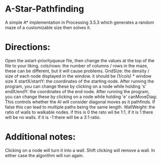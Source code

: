 # A-Star-Pathfinding
A simple A* implementation in Processing 3.5.3 which generates a random maze of a customizable size then solves it. 


# Directions:

Open the astart-priorityqueue file, then change the values at the top of the file to your liking.
cols/rows: the number of columns / rows in the maze, these can be different, but it will cause problems.
GridSize: the density / size of each node displayed in the window. it should be (1/cols) * window size X
startX/startY: the coordinates of the starting node. After running the program, you can change these by clicking on a node while holding 's'
endX/endY: the coordinates of the end node. After running the program, you can change these by clicking on a node while holding 'e'
canMoveDiag: This controls whether the AI will consider diagonal moves as it pathfinds. If false this can lead to multiple paths being the same length.
WallWeight: the ratio of walls to walkable nodes. if this is 0 the rato wil be 1:1, if it is 1 there will be no walls. if it is -1 there will be a 3:1 ratio.

# Additional notes:

Clicking on a node will turn it into a wall. Shift clicking will remove a wall. In either case the algorithm will run again.

